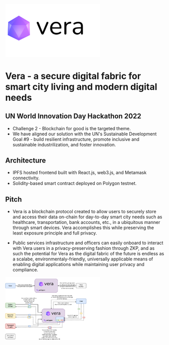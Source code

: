 <img src="https://github.com/gradytucker/Vera/blob/main/src/assets/images/vera.png" width="300" >

# Vera - a secure digital fabric for smart city living and modern digital needs

## UN World Innovation Day Hackathon 2022
- Challenge 2 - Blockchain for good is the targeted theme.
- We have aligned our solution with the UN's Sustainable Development Goal #9 - build resilient infrastructure, promote inclusive and sustainable industrilization, and foster innovation.

## Architecture
- IPFS hosted frontend built with React.js, web3.js, and Metamask connectivity.
- Solidity-based smart contract deployed on Polygon testnet.

## Pitch
- Vera is a blockchain protocol created to allow users to securely store and access their data on-chain for day-to-day smart city needs such as healthcare, transportation, bank accounts, etc., in a ubiquitous manner through smart devices. Vera accomplishes this while preserving the least exposure principle and full privacy.

- Public services infrastructure and officers can easily onboard to interact with Vera users in a privacy-preserving fashion through ZKP, and as such the potential for Vera as the digital fabric of the future is endless as a scalabe, environmentaly-friendly, universally applicable means of enabling digital applications while maintaining user privacy and compliance.

<img src ="https://github.com/gradytucker/Vera/blob/main/src/assets/images/Vera_Architecture.png" width ="300">
